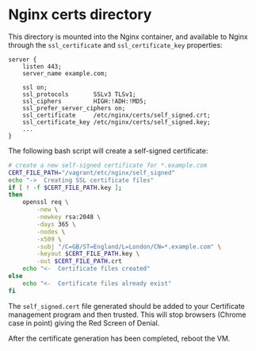 # Nginx certs directory

This directory is mounted into the Nginx container, and available
to Nginx through the `ssl_certificate` and `ssl_certificate_key`
properties:

```
server {
    listen 443;
    server_name example.com;

    ssl on;
    ssl_protocols       SSLv3 TLSv1;
    ssl_ciphers         HIGH:!ADH:!MD5;
    ssl_prefer_server_ciphers on;
    ssl_certificate     /etc/nginx/certs/self_signed.crt;
    ssl_certificate_key /etc/nginx/certs/self_signed.key;
    ...
}
```

The following bash script will create a self-signed certificate:

```bash
# create a new self-signed certificate for *.example.com
CERT_FILE_PATH="/vagrant/etc/nginx/self_signed"
echo "->  Creating SSL certificate files"
if [ ! -f $CERT_FILE_PATH.key ];
then
    openssl req \
        -new \
        -newkey rsa:2048 \
        -days 365 \
        -nodes \
        -x509 \
        -subj "/C=GB/ST=England/L=London/CN=*.example.com" \
        -keyout $CERT_FILE_PATH.key \
        -out $CERT_FILE_PATH.crt
    echo "<-  Certificate files created"
else
    echo "<-  Certificate files already exist"
fi
```

The `self_signed.cert` file generated should be added to your Certificate management program and then trusted. This will stop browsers (Chrome case in point) giving the Red Screen of Denial.

After the certificate generation has been completed, reboot the VM.
